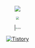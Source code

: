 <div align=center>

  [<img src="http://mazassumnida.wtf/api/v2/generate_badge?boj=whrl1212" align = "center"  />](https://solved.ac/whrl1212) 
  
  <img src="https://github-readme-stats.vercel.app/api?username=JoeforTomorrow&hide_border=true" align ="center" style="zoom: 50%"  />
  


|[<img src="https://img.youtube.com/vi/5zzv1dfdI2U/0.jpg" alt="유투부" style="zoom:25%;" align = "center" />](https://youtube.com/shorts/5zzv1dfdI2U)

  [![Tistory](https://tistory-readme-stats.vercel.app/api?name=joefortomorrow&postId=3&description=나의%20풀이는%20최저야)](https://joefortomorrow.tistory.com/3)

<div align=center>

<!--
**JoeforTomorrow/JoeforTomorrow** is a ✨ _special_ ✨ repository because its `README.md` (this file) appears on your GitHub profile.

Here are some ideas to get you started:

- 🔭 I’m currently working on ...
- 🌱 I’m currently learning ...
- 👯 I’m looking to collaborate on ...
- 🤔 I’m looking for help with ...
- 💬 Ask me about ...
- 📫 How to reach me: ...
- 😄 Pronouns: ...
- ⚡ Fun fact: ...
-->
